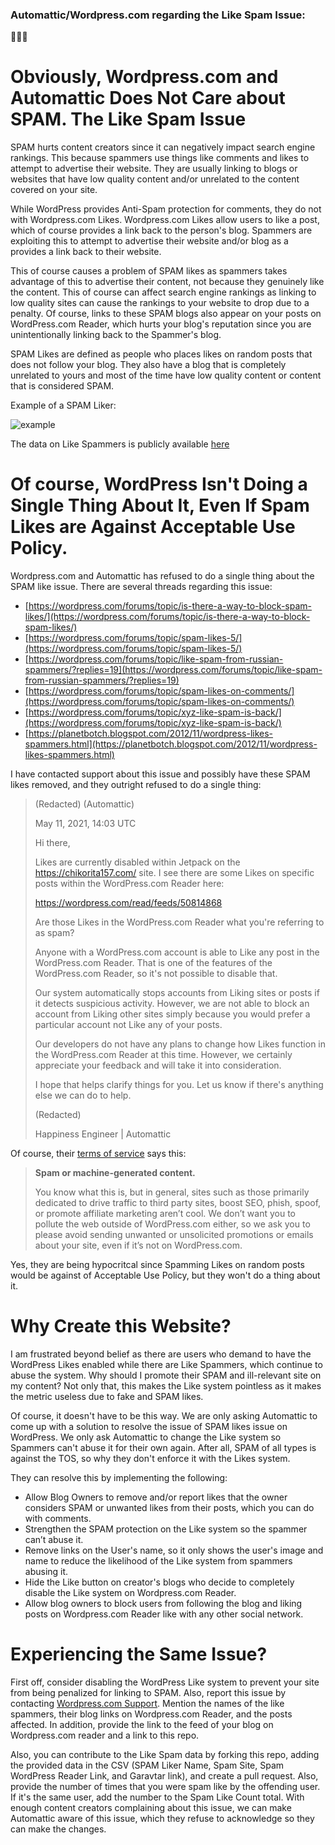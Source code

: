 ### Automattic/Wordpress.com regarding the Like Spam Issue:
🙈🙉🙊

# Obviously, Wordpress.com and Automattic Does Not Care about SPAM. The Like Spam Issue

SPAM hurts content creators since it can negatively impact search engine rankings. This because spammers use things like comments and likes to attempt to advertise their website. They are usually linking to blogs or websites that have low quality content and/or unrelated to the content covered on your site.

While WordPress provides Anti-Spam protection for comments, they do not with Wordpress.com Likes. Wordpress.com Likes allow users to like a post, which of course provides a link back to the person's blog. Spammers are exploiting this to attempt to advertise their website and/or blog as a provides a link back to their website. 

This of course causes a problem of SPAM likes as spammers takes advantage of this to advertise their content, not because they genuinely like the content. This of course can affect search engine rankings as linking to low quality sites can cause the rankings to your website to drop due to a penalty. Of course, links to these SPAM blogs also appear on your posts on WordPress.com Reader, which hurts your blog's reputation since you are unintentionally linking back to the Spammer's blog.

SPAM Likes are defined as people who places likes on random posts that does not follow your blog. They also have a blog that is completely unrelated to yours and most of the time have low quality content or content that is considered SPAM.

Example of a SPAM Liker:

![example](https://i.imgur.com/tnQ5Rhr.png)

The data on Like Spammers is publicly available [here](https://github.com/chikorita157/WordpressLovesSpam/blob/main/wordpress-spamlikes-data.csv)

# Of course, WordPress Isn't Doing a Single Thing About It, Even If Spam Likes are Against Acceptable Use Policy.
Wordpress.com and Automattic has refused to do a single thing about the SPAM like issue. There are several threads regarding this issue:

* [https://wordpress.com/forums/topic/is-there-a-way-to-block-spam-likes/](https://wordpress.com/forums/topic/is-there-a-way-to-block-spam-likes/)
* [https://wordpress.com/forums/topic/spam-likes-5/](https://wordpress.com/forums/topic/spam-likes-5/)
* [https://wordpress.com/forums/topic/like-spam-from-russian-spammers/?replies=19](https://wordpress.com/forums/topic/like-spam-from-russian-spammers/?replies=19)
* [https://wordpress.com/forums/topic/spam-likes-on-comments/](https://wordpress.com/forums/topic/spam-likes-on-comments/)
* [https://wordpress.com/forums/topic/xyz-like-spam-is-back/](https://wordpress.com/forums/topic/xyz-like-spam-is-back/)
* [https://planetbotch.blogspot.com/2012/11/wordpress-likes-spammers.html](https://planetbotch.blogspot.com/2012/11/wordpress-likes-spammers.html)

I have contacted support about this issue and possibly have these SPAM likes removed, and they outright refused to do a single thing:

> (Redacted) (Automattic)
> 
> May 11, 2021, 14:03 UTC
> 
> Hi there,
> 
> Likes are currently disabled within Jetpack on the https://chikorita157.com/ site. I see there are some Likes on specific posts within the WordPress.com Reader here:
> 
> https://wordpress.com/read/feeds/50814868
> 
> Are those Likes in the WordPress.com Reader what you're referring to as spam?
> 
> Anyone with a WordPress.com account is able to Like any post in the WordPress.com Reader. That is one of the features of the WordPress.com Reader, so it's not possible to disable that.
> 
> Our system automatically stops accounts from Liking sites or posts if it detects suspicious activity. However, we are not able to block an account from Liking other sites simply because you would prefer a particular account not Like any of your posts.
> 
> Our developers do not have any plans to change how Likes function in the WordPress.com Reader at this time. However, we certainly appreciate your feedback and will take it into consideration.
> 
> I hope that helps clarify things for you. Let us know if there's anything else we can do to help.
> 
> (Redacted) 
> 
> Happiness Engineer | Automattic

Of course, their [terms of service](https://wordpress.com/support/user-guidelines/) says this:
>**Spam or machine-generated content.**
>
>You know what this is, but in general, sites such as those primarily dedicated to drive traffic to third party sites, boost SEO, phish, spoof, or promote affiliate marketing aren’t cool. We don’t want you to pollute the web outside of WordPress.com either, so we ask you to please avoid sending unwanted or unsolicited promotions or emails about your site, even if it’s not on WordPress.com.

Yes, they are being hypocritcal since Spamming Likes on random posts would be against of Acceptable Use Policy, but they won't do a thing about it.

# Why Create this Website?
I am frustrated beyond belief as there are users who demand to have the WordPress Likes enabled while there are Like Spammers, which continue to abuse the system. Why should I promote their SPAM and ill-relevant site on my content? Not only that, this makes the Like system pointless as it makes the metric useless due to fake and SPAM likes. 

Of course, it doesn't have to be this way. We are only asking Automattic to come up with a solution to resolve the issue of SPAM likes issue on WordPress. We only ask Automattic to change the Like system so Spammers can't abuse it for their own again. After all, SPAM of all types is against the TOS, so why they don't enforce it with the Likes system.

They can resolve this by implementing the following:
* Allow Blog Owners to remove and/or report likes that the owner considers SPAM or unwanted likes from their posts, which you can do with comments.
* Strengthen the SPAM protection on the Like system so the spammer can’t abuse it.
* Remove links on the User's name, so it only shows the user's image and name to reduce the likelihood of the Like system from spammers abusing it.
* Hide the Like button on creator's blogs who decide to completely disable the Like system on Wordpress.com Reader.
* Allow blog owners to block users from following the blog and liking posts on Wordpress.com Reader like with any other social network.

# Experiencing the Same Issue?
First off, consider disabling the WordPress Like system to prevent your site from being penalized for linking to SPAM. Also, report this issue by contacting [Wordpress.com Support](https://wordpress.com/help/contact). Mention the names of the like spammers, their blog links on Wordpress.com Reader, and the posts affected. In addition, provide the link to the feed of your blog on Wordpress.com reader and a link to this repo. 

Also, you can contribute to the Like Spam data by forking this repo, adding the provided data in the CSV (SPAM Liker Name, Spam Site, Spam WordPress Reader Link, and Garavtar link), and create a pull request. Also, provide the number of times that you were spam like by the offending user. If it's the same user, add the number to the Spam Like Count total. With enough content creators complaining about this issue, we can make Automattic aware of this issue, which they refuse to acknowledge so they can make the changes.

